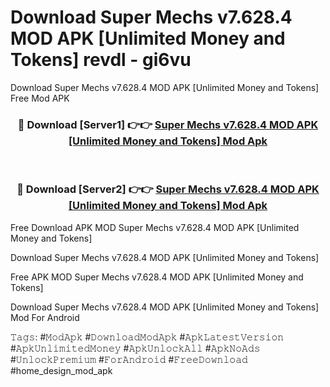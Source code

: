 # Download Super Mechs v7.628.4 MOD APK [Unlimited Money and Tokens] revdl - gi6vu
Download Super Mechs v7.628.4 MOD APK [Unlimited Money and Tokens] Free Mod APK

<div align="center">
<h3>🔴 Download [Server1] 👉👉 <a href="https://apk-comot.site?title=Super_Mechs_v7.628.4_MOD_APK_[Unlimited_Money_and_Tokens]">Super Mechs v7.628.4 MOD APK [Unlimited Money and Tokens] Mod Apk</a></h3><br>

<h3>🔴 Download [Server2] 👉👉 <a href="https://apk-comot.site?title=Super_Mechs_v7.628.4_MOD_APK_[Unlimited_Money_and_Tokens]">Super Mechs v7.628.4 MOD APK [Unlimited Money and Tokens] Mod Apk</a></h3>
</div>


Free Download APK MOD Super Mechs v7.628.4 MOD APK [Unlimited Money and Tokens]

Download Super Mechs v7.628.4 MOD APK [Unlimited Money and Tokens] 

Free APK MOD Super Mechs v7.628.4 MOD APK [Unlimited Money and Tokens] 

Download Super Mechs v7.628.4 MOD APK [Unlimited Money and Tokens] Mod For Android

𝚃𝚊𝚐𝚜: #𝙼𝚘𝚍𝙰𝚙𝚔 #𝙳𝚘𝚠𝚗𝚕𝚘𝚊𝚍𝙼𝚘𝚍𝙰𝚙𝚔 #𝙰𝚙𝚔𝙻𝚊𝚝𝚎𝚜𝚝𝚅𝚎𝚛𝚜𝚒𝚘𝚗 #𝙰𝚙𝚔𝚄𝚗𝚕𝚒𝚖𝚒𝚝𝚎𝚍𝙼𝚘𝚗𝚎𝚢 #𝙰𝚙𝚔𝚄𝚗𝚕𝚘𝚌𝚔𝙰𝚕𝚕 #𝙰𝚙𝚔𝙽𝚘𝙰𝚍𝚜 #𝚄𝚗𝚕𝚘𝚌𝚔𝙿𝚛𝚎𝚖𝚒𝚞𝚖 #𝙵𝚘𝚛𝙰𝚗𝚍𝚛𝚘𝚒𝚍 #𝙵𝚛𝚎𝚎𝙳𝚘𝚠𝚗𝚕𝚘𝚊𝚍 #home_design_mod_apk